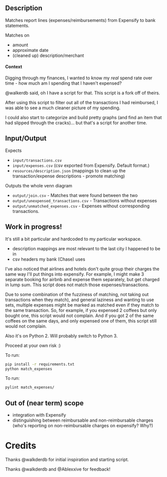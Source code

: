 ## Description

Matches report lines (expenses/reimbursements) from Expensify to bank statements.

Matches on
* amount
* approximate date
* (cleaned up) description/merchant

#### Context

Digging through my finances, I wanted to know my _real_ spend rate over time - how much am I spending that I haven't expensed?

@walkerdb said, oh I have a script for that. This script is a fork off of theirs.

After using this script to filter out all of the transactions I had reimbursed, I was able to see a much cleaner picture of my spending.

I could also start to categorize and build pretty graphs (and find an item that had slipped through the cracks)... 
but that's a script for another time.

## Input/Output

Expects
* `input/transactions.csv`
* `input/expenses.csv` (csv exported from Expensify. Default format.)
* `resources/description.json` (mappings to clean up the transaction/expense descriptions - promote matching)

Outputs the whole venn diagram
* `output/join.csv` - Matches that were found between the two
* `output/unexpensed_transactions.csv` - Transactions without expenses
* `output/unmatched_expenses.csv` - Expenses without corresponding transactions.

## Work in progress!

It's still a bit particular and hardcoded to my particular workspace.
* description mappings are most relevant to the last city I happened to be in
* csv headers my bank (Chase) uses

I've also noticed that airlines and hotels don't quite group their charges the same way I'll put things into expensify. 
For example, I might make 3 separate booking for airbnb and expense them separately, but get charged in lump sum. 
This script does not match those expenses/transactions.

Due to some combination of the fuzziness of matching, not taking out transactions when they match), 
and general laziness and wanting to use sets, multiple expenses might be marked as matched even if they match to the same transaction.
So, for example, if you expensed 2 coffees but only bought one, this script would not complain.
And if you got 2 of the same coffees on the same days, and only expensed one of them, this script still would not complain.

Also it's on Python 2. Will probably switch to Python 3.

Proceed at your own risk :)

To run:
```bash
pip install -r requirements.txt
python match_expenses
```

To run:
```bash
pylint match_expenses/
```


## Out of (near term) scope

* integration with Expensify
* distinguishing between reimbursable and non-reimbursable charges (who's reporting on non-reimbursable charges on expensify? Why?)

# Credits

Thanks @walkderdb for initial inspiration and starting script.

Thanks @walkderdb and @Ablexxive for feedback!
